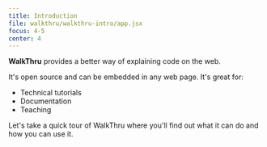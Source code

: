 ```yaml
---
title: Introduction
file: walkthru/walkthru-intro/app.jsx
focus: 4-5
center: 4
---
```


**WalkThru** provides a better way of explaining code on the web. 

It's open source and can be embedded in any web page. It's great for:

- Technical tutorials
- Documentation
- Teaching

Let's take a quick tour of WalkThru where you'll find out what it can do and how you can use it.

